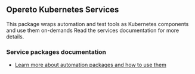 ## Opereto Kubernetes Services
This package wraps automation and test tools as Kubernetes components and use them on-demands
Read the services documentation for more details.

### Service packages documentation
* [Learn more about automation packages and how to use them](https://docs.opereto.com/developing-with-opereto/automation_services/service-packages/)
